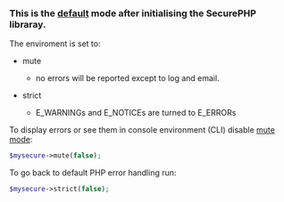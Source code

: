 ### This is the [default](default.md) mode after initialising the SecurePHP libraray.

The enviroment is set to:

* mute
    - no errors will be reported except to log and email.

* strict
    - E_WARNINGs and E_NOTICEs are turned to E_ERRORs

To display errors or see them in console environment (CLI) disable [mute mode](mute.md):

```php
$mysecure->mute(false);
```

To go back to default PHP error handling run:

```php
$mysecure->strict(false);
```